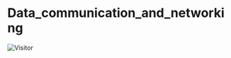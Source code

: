 # Data_communication_and_networking
![Visitor](https://visitor-badge.laobi.icu/badge?page_id=Masrik-Dahir.repoName)
